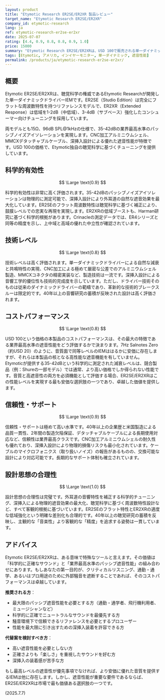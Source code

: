 ```yaml
---
layout: product
title: "Etymotic Research ER2SE/ER2XR 製品レビュー"
target_name: "Etymotic Research ER2SE/ER2XR"
company_id: etymotic-research
lang: ja
ref: etymotic-research-er2se-er2xr
date: 2025-07-07
rating: [4.4, 0.9, 0.8, 0.8, 0.9, 1.0]
price: 15000
summary: "Etymotic Research ER2SE/ER2XRは、USD 100で販売される単一ダイナミックドライバーIEMです。最大の特徴は、科学的に証明された業界最高水準の35-42dBのパッシブノイズアイソレーション性能にあります。音質だけならより安価な選択肢も存在しますが、この遮音性能をこの価格で実現する製品は他に類を見ません。そのため、外部騒音の遮断を必要とするユーザーにとっては卓越した価値を提供します。技術的完成度と信頼性も高く評価されています。"
tags: [Etymotic, アメリカ, インイヤーモニター, 単一ダイナミック, 遮音性能]
permalink: /products/ja/etymotic-research-er2se-er2xr/
---
```


## 概要

Etymotic ER2SE/ER2XRは、聴覚科学の権威であるEtymotic Researchが開発した単一ダイナミックドライバーIEMです。ER2SE（Studio Edition）は完全にフラットな周波数特性を持つリファレンスモデルで、ER2XR（Extended Response）は低域を1-2dB（中低域）、3-4dB（サブベース）強化したコンシューマー向けチューニングを採用しています。

両モデルとも15Ω、96dB SPL@1kHzの仕様で、35-42dBの業界最高水準のパッシブノイズアイソレーションを実現します。CNC加工アルミニウムシェル、MMCXデタッチャブルケーブル、深挿入設計による優れた遮音性能が特徴です。USD 100の価格で、Etymotic独自の聴覚科学に基づくチューニングを提供しています。

## 科学的有効性

$$ \Large \text{0.9} $$

科学的有効性は非常に高く評価されます。35-42dBのパッシブノイズアイソレーションは物理的に測定可能で、深挿入設計により外耳道の自然な遮音効果を最大化しています。ER2SEのフラット周波数特性は聴覚科学に基づく補正により、鼓膜レベルでの忠実な再現を実現します。ER2XRの低域ブーストも、Harman研究に基づく科学的根拠があります。Crinacleの測定データでは、ER4シリーズと同等の精度を示し、上中域と高域の優れた中立性が確認されています。

## 技術レベル

$$ \Large \text{0.8} $$

技術レベルは高く評価されます。単一ダイナミックドライバーによる自然な減衰と共鳴特性の実現、CNC加工による極めて厳密な公差でのアルミニウムシェル製造、MMCXコネクタの精密実装など、製造技術は一流です。深挿入設計による音響工学的優位性も技術的完成度を示しています。ただし、ドライバー技術そのものは従来のダイナミックドライバーの範疇であり、革新的な技術的ブレークスルーは限定的です。40年以上の音響研究の蓄積が反映された設計は高く評価されます。

## コストパフォーマンス

$$ \Large \text{0.8} $$

USD 100という価格の本製品のコストパフォーマンスは、その最大の特徴である業界最高水準の遮音性能をどう評価するかで決まります。7Hz Salnotes Zero（約USD 20）のように、音質面で同等レベルのIEMははるかに安価に存在しますが、それらは本製品の核となる高性能な遮音機能を有していません。Etymoticが提供する35-42dBという科学的に測定された減衰レベルは、競合製品（例：Shureの一部モデル）では通常、より高い価格でしか得られない性能です。音質と高遮音性の両方を必須機能として評価する場合、ER2SE/ER2XRはこの性能レベルを実現する最も安価な選択肢の一つであり、卓越した価値を提供します。

## 信頼性・サポート

$$ \Large \text{0.9} $$

信頼性・サポートは極めて高い水準です。40年以上の企業歴と米国製造による品質一貫性、2年間の製造欠陥保証、デタッチャブルケーブルによる長期使用対応など、信頼性は業界最高クラスです。CNC加工アルミニウムシェルの耐久性も優れており、深挿入設計により物理的損傷リスクも最小化されています。ケーブルのマイクロフォニクス（取り扱いノイズ）の報告があるものの、交換可能な設計により対応可能です。長期的なサポート体制も確立されています。

## 設計思想の合理性

$$ \Large \text{1.0} $$

設計思想の合理性は完璧です。外耳道の音響特性を補正する科学的チューニング、深挿入による物理的遮音効果の最大化、聴覚科学に基づく周波数特性設計など、すべて客観的根拠に基づいています。ER2SEのフラット特性とER2XRの適度な低域強化という明確な差別化も合理的です。40年以上の聴覚研究の蓄積を反映し、主観的な「音楽性」より客観的な「精度」を追求する姿勢は一貫しています。

## アドバイス

Etymotic ER2SE/ER2XRは、ある意味で特殊なツールと言えます。その価値は「科学的に正確なサウンド」と「業界最高水準のパッシブ遮音性能」の組み合わせにあります。もしあなたの第一目的が、クリティカルリスニング、通勤・通学、あるいはプロ用途のために外部騒音を遮断することであれば、そのコストパフォーマンスは卓越しています。

**推奨される方**：
- 最大限のパッシブ遮音性能を必要とする方（通勤・通学者、飛行機利用者、ミュージシャンなど）
- 科学的に正確でニュートラルなサウンドを最優先する方
- 騒音環境下で信頼できるリファレンスを必要とするプロユーザー
- 性能を最大限に引き出すための深挿入装着を許容できる方

**代替案を検討すべき方**：
- 高い遮音性能を必要としない方
- 正確さよりも「楽しさ」を重視したサウンドを好む方
- 深挿入の装着感が苦手な方

もし最高レベルの遮音性が優先事項でなければ、より安価に優れた音質を提供するIEMは他に存在します。しかし、遮音性能が重要な要件であるならば、ER2SE/ER2XRは市場で最も価値ある選択肢の一つです。

(2025.7.7)